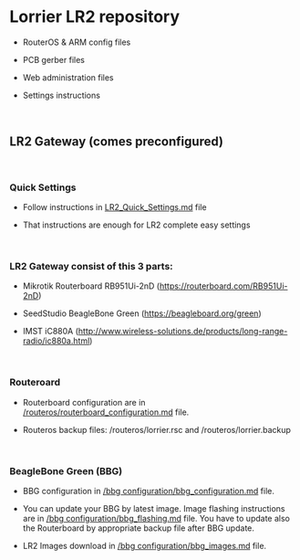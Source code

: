 Lorrier LR2 repository
======================

-   RouterOS & ARM config files

-   PCB gerber files

-   Web administration files

-   Settings instructions

 

LR2 Gateway (comes preconfigured)
---------------------------------

 

### Quick Settings

-   Follow instructions in
    [LR2\_Quick\_Settings.md](https://github.com/lorriercom/lorrier-lr2/blob/master/LR2_Quick_Settings.md)
    file

-   That instructions are enough for LR2 complete easy settings

 

### LR2 Gateway consist of this 3 parts:

-   Mikrotik Routerboard RB951Ui-2nD (https://routerboard.com/RB951Ui-2nD)

-   SeedStudio BeagleBone Green (https://beagleboard.org/green)

-   IMST iC880A
    (http://www.wireless-solutions.de/products/long-range-radio/ic880a.html)

 

### Routeroard

-   Routerboard configuration are in
    [/routeros/routerboard\_configuration.md](https://github.com/lorriercom/lorrier-lr2/blob/master/routeros/routerboard_configuration.md)
    file.

-   Routeros backup files: /routeros/lorrier.rsc and /routeros/lorrier.backup

 

### BeagleBone Green (BBG)

-   BBG configuration in [/bbg
    configuration/bbg\_configuration.md](https://github.com/lorriercom/lorrier-lr2/tree/master/bbg%20configuration/bbg_configuration.md)
    file.

-   You can update your BBG by latest image. Image flashing instructions are in
    [/bbg
    configuration/bbg\_flashing.md](https://github.com/lorriercom/lorrier-lr2/tree/master/bbg%20configuration/bbg_flashing.md)
    file. You have to update also the Routerboard by appropriate backup file
    after BBG update.

-   LR2 Images download in [/bbg
    configuration/bbg\_images.md](https://github.com/lorriercom/lorrier-lr2/tree/master/bbg%20configuration/bbg_images.md)
    file.
